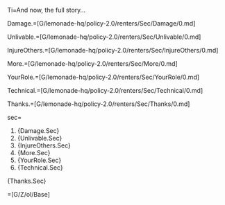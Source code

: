 Ti=And now, the full story…

Damage.=[G/lemonade-hq/policy-2.0/renters/Sec/Damage/0.md]

Unlivable.=[G/lemonade-hq/policy-2.0/renters/Sec/Unlivable/0.md]

InjureOthers.=[G/lemonade-hq/policy-2.0/renters/Sec/InjureOthers/0.md]

More.=[G/lemonade-hq/policy-2.0/renters/Sec/More/0.md]

YourRole.=[G/lemonade-hq/policy-2.0/renters/Sec/YourRole/0.md]

Technical.=[G/lemonade-hq/policy-2.0/renters/Sec/Technical/0.md]

Thanks.=[G/lemonade-hq/policy-2.0/renters/Sec/Thanks/0.md]

sec=<ol><li>{Damage.Sec}<li>{Unlivable.Sec}<li>{InjureOthers.Sec}<li>{More.Sec}<li>{YourRole.Sec}<li>{Technical.Sec}</ol>{Thanks.Sec}

=[G/Z/ol/Base]
